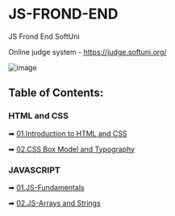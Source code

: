 # JS-FROND-END
JS Frond End SoftUni

Online judge system - https://judge.softuni.org/ 

![image](https://user-images.githubusercontent.com/68993494/185683680-bcfefe65-88fb-4192-b0b2-ff9130c39487.png)

## Table of Contents:

### HTML and CSS

➡ [01.Introduction to HTML and CSS](https://github.com/GeorgiDN/JS-FROND-END/tree/main/01.Introduction%20to%20HTML%20anhttps://github.com/GeorgiDN/JS-FROND-END/tree/main/HTML-CSS/01-Introduction-to-HTML-and-CSS)

➡ [02.CSS Box Model and Typography](https://github.com/GeorgiDN/JS-FROND-END/tree/main/HTML-CSS/02-CSS-Box-Model-And-Typography)


### JAVASCRIPT
➡ [01.JS-Fundamentals](https://github.com/GeorgiDN/JS-FROND-END/tree/main/JAVASCRIPT/01-js-fundamentals)

➡ [02.JS-Arrays and Strings](https://github.com/GeorgiDN/JS-FROND-END/tree/main/JAVASCRIPT/02-jsArraysAndStrings/Lab)
